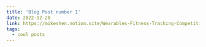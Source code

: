 ```yaml
---
title: 'Blog Post number 1'
date: 2022-12-20
link: https://mikeshen.notion.site/Wearables-Fitness-Tracking-Competitive-Analysis-3ca157a2e4694e1bac8159507fdb831c
tags:
  - cool posts
---
```

